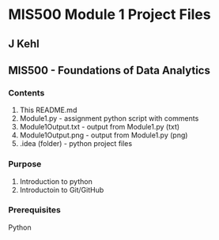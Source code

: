 # MIS500 Module 1 Project Files

## J Kehl

## MIS500 - Foundations of Data Analytics

### Contents
1. This README.md
2. Module1.py 		- assignment python script with comments
3. Module1Output.txt	- output from Module1.py (txt)
4. Module1Output.png	- output from Module1.py (png)
5. .idea (folder)	- python project files

### Purpose
1. Introduction to python
2. Introductoin to Git/GitHub

### Prerequisites
Python


